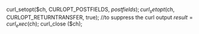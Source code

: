 
curl_setopt($ch, CURLOPT_POSTFIELDS, $postfields);
curl_setopt($ch, CURLOPT_RETURNTRANSFER, true); //to suppress the curl output
$result = curl_exec($ch);
curl_close ($ch);
